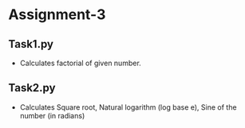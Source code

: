 # Assignment-3

## Task1.py 
 * Calculates factorial of given number.
## Task2.py
 * Calculates Square root, Natural logarithm (log base e), Sine of the number (in radians)
